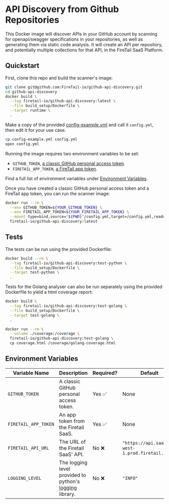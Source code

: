 # API Discovery from Github Repositories

This Docker image will discover APIs in your GitHub account by scanning for openapi/swagger specifications in your repositories, as well as generating them via static code analysis. It will create an API per repository, and potentially multiple collections for that API, in the FireTail SaaS Platform.

## Quickstart

First, clone this repo and build the scanner's image:

```bash
git clone git@github.com:FireTail-io/github-api-discovery.git
cd github-api-discovery
docker build \
  --tag firetail-io/github-api-discovery:latest \
  --file build_setup/Dockerfile \
  --target runtime \
  .
```

Make a copy of the provided [config-example.yml](./config-example.yml) and call it `config.yml`, then edit it for your use case.

```bash
cp config-example.yml config.yml
open config.yml
```

Running the image requires two environment variables to be set:

- `GITHUB_TOKEN`, [a classic GitHub personal access token](https://docs.github.com/en/authentication/keeping-your-account-and-data-secure/managing-your-personal-access-tokens#creating-a-personal-access-token-classic).
- `FIRETAIL_APP_TOKEN`, [a FireTail app token](https://www.firetail.io/docs/create-app-token).

Find a full list of environment variables under [Environment Variables](#environment-variables).

Once you have created a classic GitHub personal access token and a FireTail app token, you can run the scanner image:

```bash
docker run --rm \
  --env GITHUB_TOKEN=${YOUR_GITHUB_TOKEN} \
  --env FIRETAIL_APP_TOKEN=${YOUR_FIRETAIL_APP_TOKEN} \
  --mount type=bind,source="${PWD}"/config.yml,target=/config.yml,readonly \
  firetail-io/github-api-discovery:latest
```

## Tests

The tests can be run using the provided Dockerfile:

```bash
docker build --rm \
  --tag firetail-io/github-api-discovery:test-python \
  --file build_setup/Dockerfile \
  --target test-python \
  .
```

Tests for the Golang analyser can also be run separately using the provided Dockerfile to yield a html coverage report:

```bash
docker build \
  --tag firetail-io/github-api-discovery:test-golang \
  --file build_setup/Dockerfile \
  --target test-golang \
  .

docker run --rm \
  --volume ./coverage:/coverage \
  firetail-io/github-api-discovery:test-golang \
  cp coverage.html /coverage/golang-coverage.html
```

## Environment Variables

| Variable Name        | Description                                                                                                              | Required? | Default                                          |
| -------------------- | ------------------------------------------------------------------------------------------------------------------------ | --------- | ------------------------------------------------ |
| `GITHUB_TOKEN`       | A classic GitHub personal access token.                                                                                  | Yes ✅    | None                                             |
| `FIRETAIL_APP_TOKEN` | An app token from the Firetail SaaS.                                                                                     | Yes ✅    | None                                             |
| `FIRETAIL_API_URL`   | The URL of the Firetail SaaS' API.                                                                                       | No ❌     | `"https://api.saas.eu-west-1.prod.firetail.app"` |
| `LOGGING_LEVEL`      | The logging level provided to python's [logging](https://docs.python.org/3/library/logging.html#logging-levels) library. | No ❌     | `"INFO"`                                         |

